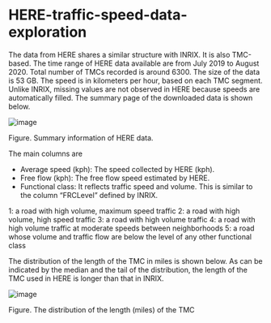 # HERE-traffic-speed-data-exploration

The data from HERE shares a similar structure with INRIX. It is also TMC-based. The time range of HERE data available are from July 2019 to August 2020. Total number of TMCs recorded is around 6300. The size of the data is 53 GB. The speed is in kilometers per hour, based on each TMC segment. Unlike INRIX, missing values are not observed in HERE because speeds are automatically filled. The summary page of the downloaded data is shown below. 

![image](https://user-images.githubusercontent.com/46463367/197094744-73d8f5fd-9032-4e7a-96f8-1bf95462d68b.png)

Figure. Summary information of HERE data. 

The main columns are
- Average speed (kph): The speed collected by HERE (kph).
- Free flow (kph): The free flow speed estimated by HERE. 
- Functional class: It reflects traffic speed and volume. This is similar to the column “FRCLevel” defined by INRIX.

1: a road with high volume, maximum speed traffic
2: a road with high volume, high speed traffic
3: a road with high volume traffic
4: a road with high volume traffic at moderate speeds between neighborhoods
5: a road whose volume and traffic flow are below the level of any other functional class

The distribution of the length of the TMC in miles is shown below. As can be indicated by the median and the tail of the distribution, the length of the TMC used in HERE is longer than that in INRIX.

![image](https://user-images.githubusercontent.com/46463367/197094798-e56fe548-34bf-498e-8c9e-0e93507f338b.png)
 
Figure. The distribution of the length (miles) of the TMC



